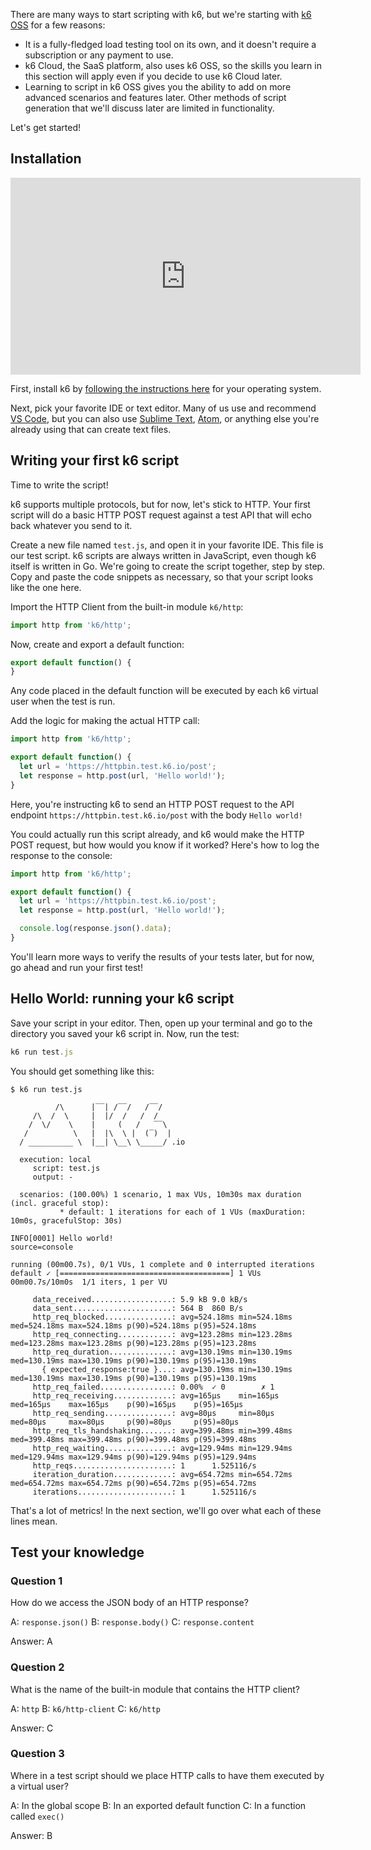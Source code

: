 There are many ways to start scripting with k6, but we're starting with [k6 OSS](https://github.com/grafana/k6) for a few reasons:
- It is a fully-fledged load testing tool on its own, and it doesn't require a subscription or any payment to use. 
- k6 Cloud, the SaaS platform, also uses k6 OSS, so the skills you learn in this section will apply even if you decide to use k6 Cloud later. 
- Learning to script in k6 OSS gives you the ability to add on more advanced scenarios and features later. Other methods of script generation that we'll discuss later are limited in functionality.

Let's get started!

## Installation

<iframe width="560" height="315" src="https://www.youtube.com/embed/y5tteMKZUqk" title="YouTube video player" frameborder="0" allow="accelerometer; autoplay; clipboard-write; encrypted-media; gyroscope; picture-in-picture" allowfullscreen></iframe>

First, install k6 by [following the instructions here](https://k6.io/docs/getting-started/installation/) for your operating system.

Next, pick your favorite IDE or text editor. Many of us use and recommend [VS Code](https://code.visualstudio.com/), but you can also use [Sublime Text](https://www.sublimetext.com/), [Atom](https://atom.io/), or anything else you're already using that can create text files.

## Writing your first k6 script

Time to write the script! 

k6 supports multiple protocols, but for now, let's stick to HTTP. Your first script will do a basic HTTP POST request against a test API that will echo back whatever you send to it.

Create a new file named `test.js`, and open it in your favorite IDE. This file is our test script. k6 scripts are always written in JavaScript, even though k6 itself is written in Go. We're going to create the script together, step by step. Copy and paste the code snippets as necessary, so that your script looks like the one here.

Import the HTTP Client from the built-in module `k6/http`:

```js
import http from 'k6/http';
```

Now, create and export a default function:

```js
export default function() {
}
```

Any code placed in the default function will be executed by each k6 virtual user when the test is run.

Add the logic for making the actual HTTP call:

```js
import http from 'k6/http';

export default function() {
  let url = 'https://httpbin.test.k6.io/post';
  let response = http.post(url, 'Hello world!');
}
```

Here, you're instructing k6 to send an HTTP POST request to the API endpoint `https://httpbin.test.k6.io/post` with the body `Hello world!`

You could actually run this script already, and k6 would make the HTTP POST request, but how would you know if it worked? Here's how to log the response to the console:

```js
import http from 'k6/http';

export default function() {
  let url = 'https://httpbin.test.k6.io/post';
  let response = http.post(url, 'Hello world!');

  console.log(response.json().data);
}
```

You'll learn more ways to verify the results of your tests later, but for now, go ahead and run your first test!

## Hello World: running your k6 script

Save your script in your editor. Then, open up your terminal and go to the directory you saved your k6 script in. Now, run the test:

```js
k6 run test.js
```

You should get something like this:

```plain
$ k6 run test.js

          /\      |‾‾| /‾‾/   /‾‾/   
     /\  /  \     |  |/  /   /  /    
    /  \/    \    |     (   /   ‾‾\  
   /          \   |  |\  \ |  (‾)  | 
  / __________ \  |__| \__\ \_____/ .io

  execution: local
     script: test.js
     output: -

  scenarios: (100.00%) 1 scenario, 1 max VUs, 10m30s max duration (incl. graceful stop):
           * default: 1 iterations for each of 1 VUs (maxDuration: 10m0s, gracefulStop: 30s)

INFO[0001] Hello world!                                  source=console

running (00m00.7s), 0/1 VUs, 1 complete and 0 interrupted iterations
default ✓ [======================================] 1 VUs  00m00.7s/10m0s  1/1 iters, 1 per VU

     data_received..................: 5.9 kB 9.0 kB/s
     data_sent......................: 564 B  860 B/s
     http_req_blocked...............: avg=524.18ms min=524.18ms med=524.18ms max=524.18ms p(90)=524.18ms p(95)=524.18ms
     http_req_connecting............: avg=123.28ms min=123.28ms med=123.28ms max=123.28ms p(90)=123.28ms p(95)=123.28ms
     http_req_duration..............: avg=130.19ms min=130.19ms med=130.19ms max=130.19ms p(90)=130.19ms p(95)=130.19ms
       { expected_response:true }...: avg=130.19ms min=130.19ms med=130.19ms max=130.19ms p(90)=130.19ms p(95)=130.19ms
     http_req_failed................: 0.00%  ✓ 0        ✗ 1
     http_req_receiving.............: avg=165µs    min=165µs    med=165µs    max=165µs    p(90)=165µs    p(95)=165µs   
     http_req_sending...............: avg=80µs     min=80µs     med=80µs     max=80µs     p(90)=80µs     p(95)=80µs    
     http_req_tls_handshaking.......: avg=399.48ms min=399.48ms med=399.48ms max=399.48ms p(90)=399.48ms p(95)=399.48ms
     http_req_waiting...............: avg=129.94ms min=129.94ms med=129.94ms max=129.94ms p(90)=129.94ms p(95)=129.94ms
     http_reqs......................: 1      1.525116/s
     iteration_duration.............: avg=654.72ms min=654.72ms med=654.72ms max=654.72ms p(90)=654.72ms p(95)=654.72ms
     iterations.....................: 1      1.525116/s

```

That's a lot of metrics! In the next section, we'll go over what each of these lines mean.

## Test your knowledge

### Question 1

How do we access the JSON body of an HTTP response?

A: `response.json()`
B: `response.body()`
C: `response.content`

Answer: A

### Question 2

What is the name of the built-in module that contains the HTTP client?

A: `http`
B: `k6/http-client`
C: `k6/http`

Answer: C

### Question 3

Where in a test script should we place HTTP calls to have them executed by a virtual user?

A: In the global scope
B: In an exported default function
C: In a function called `exec()`

Answer: B